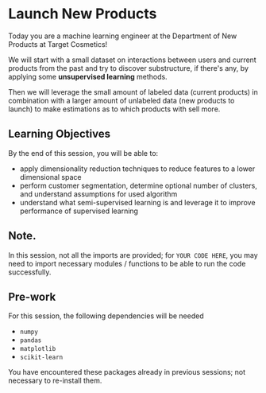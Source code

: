# Launch New Products

Today you are a machine learning engineer at the Department of New Products at Target Cosmetics! 

We will start with a small dataset on interactions between users and current products from the past and try to discover substructure, if there's any, by applying some **unsupervised learning** methods. 

Then we will leverage the small amount of labeled data (current products) in combination with a larger amount of unlabeled data (new products to launch) to make estimations as to which products with sell more. 

## Learning Objectives

By the end of this session, you will be able to:

- apply dimensionality reduction techniques to reduce features to a lower dimensional space
- perform customer segmentation, determine optional number of clusters, and understand assumptions for used algorithm
- understand what semi-supervised learning is and leverage it to improve performance of supervised learning

## Note.
In this session, not all the imports are provided; for `YOUR CODE HERE`, you may need to import necessary modules / functions to be able to run the code successfully.

## Pre-work
For this session, the following dependencies will be needed
- `numpy`
- `pandas`
- `matplotlib`
- `scikit-learn`

You have encountered these packages already in previous sessions; not necessary to re-install them.